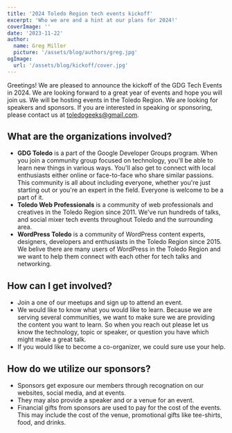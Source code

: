 ```yaml
---
title: '2024 Toledo Region tech events kickoff'
excerpt: 'Who we are and a hint at our plans for 2024!'
coverImage: ''
date: '2023-11-22'
author:
  name: Greg Miller
  picture: '/assets/blog/authors/greg.jpg'
ogImage:
  url: '/assets/blog/kickoff/cover.jpg'
---
```


Greetings! We are pleased to announce the kickoff of the GDG Tech Events
in 2024. We are looking forward to a great year of events and hope you will join
us. We will be hosting events in the Toledo Region. We are looking for speakers
and sponsors. If you are interested in speaking or sponsoring, please contact us
at [toledogeeks@gmail.com](mailto:toledogeeks@gmail.com).

## What are the organizations involved?

- **GDG Toledo** is a part of the Google Developer Groups program. When you join
  a community group focused on technology, you'll be able to learn new things in
  various ways. You'll also get to connect with local enthusiasts either online
  or face-to-face who share similar passions. This community is all about
  including everyone, whether you're just starting out or you're an expert in
  the field. Everyone is welcome to be a part of it.
- **Toledo Web Professionals** is a community of web professionals and creatives
  in the Toledo Region since 2011. We've run hundreds of talks, and social mixer
  tech events throughout Toledo and the surrounding area.
- **WordPress Toledo** is a community of WordPress content experts, designers,
  developers and enthusiasts in the Toledo Region since 2015. We belive there
  are many users of WordPress in the Toledo Region and we want to help them
  connect with each other for tech talks and networking.

## How can I get involved?

- Join a one of our meetups and sign up to attend an event.
- We would like to know what you would like to learn. Because we are serving
  several communities, we want to make sure we are providing the content you
  want to learn. So when you reach out please let us know the technology, topic
  or speaker, or question you have which might make a great talk.
- If you would like to become a co-organizer, we could sure use your help.

## How do we utilize our sponsors?

- Sponsors get exposure our members through recognation on our websites, social
  media, and at events.
- They may also provide a speaker and or a venue for an event.
- Financial gifts from sponsors are used to pay for the cost of the events. This
  may include the cost of the venue, promotional gifts like tee-shirts, food,
  and drinks.
